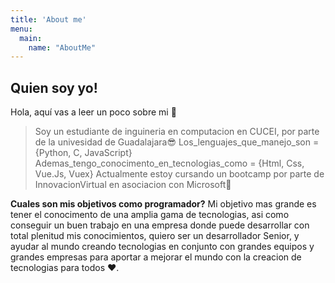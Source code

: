 ```yaml
---
title: 'About me'
menu:
  main:
    name: "AboutMe"
---
```


## Quien soy yo!

Hola, aquí vas a leer un poco sobre mi 🥳

> Soy un estudiante de inguineria en computacion en CUCEI, por parte de la univesidad de Guadalajara😎
> Los_lenguajes_que_manejo_son ={Python, C, JavaScript}
> Ademas_tengo_conocimento_en_tecnologias_como = {Html, Css, Vue.Js, Vuex}
> Actualmente estoy cursando un bootcamp por parte de InnovacionVirtual en asociacion con Microsoft🤩

**Cuales son mis objetivos como programador?** 
Mi objetivo mas grande es tener el conocimento de una amplia gama de tecnologias, asi como conseguir un buen trabajo en una empresa donde puede desarrollar con total plenitud mis conocimientos, quiero ser un desarrollador Senior, y ayudar al mundo creando tecnologias en conjunto con grandes equipos y grandes empresas para aportar a mejorar el mundo con la creacion de tecnologias para todos ❤️.

